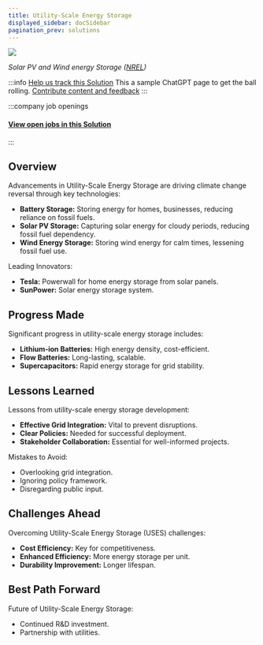 ```yaml
---
title: Utility-Scale Energy Storage
displayed_sidebar: docSidebar
pagination_prev: solutions
---
```

![](/../static/img/utility-scale-energy-storage.jpg)

*Solar PV and Wind energy Storage ([NREL](https://www.nrel.gov/news/program/2021/grid-scale-storage-us-storage-capacity-could-grow-five-fold-by-2050.html))*

:::info [Help us track this Solution](../../contribute)
This a sample ChatGPT page to get the ball rolling.
[Contribute content and feedback](contribute)
:::


:::company job openings
  #### [View open jobs in this Solution](https://climatebase.org/jobs?l=&q=&drawdown_solutions=Utility-Scale+Energy+Storage)
:::

## Overview

Advancements in Utility-Scale Energy Storage are driving climate change reversal through key technologies:

- **Battery Storage:** Storing energy for homes, businesses, reducing reliance on fossil fuels.
- **Solar PV Storage:** Capturing solar energy for cloudy periods, reducing fossil fuel dependency.
- **Wind Energy Storage:** Storing wind energy for calm times, lessening fossil fuel use.

Leading Innovators:

- **Tesla:** Powerwall for home energy storage from solar panels.
- **SunPower:** Solar energy storage system.

## Progress Made

Significant progress in utility-scale energy storage includes:

- **Lithium-ion Batteries:** High energy density, cost-efficient.
- **Flow Batteries:** Long-lasting, scalable.
- **Supercapacitors:** Rapid energy storage for grid stability.

## Lessons Learned

Lessons from utility-scale energy storage development:

- **Effective Grid Integration:** Vital to prevent disruptions.
- **Clear Policies:** Needed for successful deployment.
- **Stakeholder Collaboration:** Essential for well-informed projects.

Mistakes to Avoid:

- Overlooking grid integration.
- Ignoring policy framework.
- Disregarding public input.

## Challenges Ahead

Overcoming Utility-Scale Energy Storage (USES) challenges:

- **Cost Efficiency:** Key for competitiveness.
- **Enhanced Efficiency:** More energy storage per unit.
- **Durability Improvement:** Longer lifespan.


## Best Path Forward

Future of Utility-Scale Energy Storage:

- Continued R&D investment.
- Partnership with utilities.